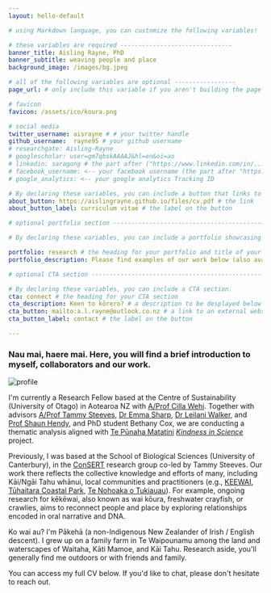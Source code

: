 ```yaml
---
layout: hello-default

# using Markdown language, you can customize the following variables!

# these variables are required -------------------------------
banner_title: Aisling Rayne, PhD
banner_subtitle: weaving people and place
background_image: /images/bg.jpeg

# all of the following variables are optional -----------------
page_url: # only include this variable if you aren't building the page to your primary domain 

# favicon
favicon: /assets/ico/koura.png

# social media
twitter_username: aisrayne # # your twitter handle
github_username:  rayne95 # your github username
# researchgate: Aisling-Rayne
# googlescholar: user=gm7qbskAAAAJ&hl=en&oi=ao
# linkedin: saragong # the part after ("https://www.linkedin.com/in/...")
# facebook_username: <-- your facebook username (the part after "https://www.facebook.com/...")
# google_analytics: <-- your google analytics Tracking ID

# By declaring these variables, you can include a button that links to an external website or to media.
about_button: https://aislingrayne.github.io/files/cv.pdf # the link
about_button_label: curriculum vitae # the label on the button

# optional portfolio section ------------------------------------------

# By declaring these variables, you can include a portfolio showcasing your work and organize your portfolio's items into a custom layout, all without adding any CSS. In addition, you must 1) create an HTML file in the_includes folder for each project with the text you'd like to display, and 2) create a YAML file in the _data folder describing the order in which each project should be shown and categorized. See `/includes/example.html` and `/_data/work.yml` for examples.

portfolio: research # the heading for your portfolio and title of your YAML file
portfolio_description: Please find examples of our work below (also available on <a href="https://scholar.google.com/citations?user=gm7qbskAAAAJ&hl=en">Google Scholar</a> and <a href="https://www.researchgate.net/profile/Aisling-Rayne">Research Gate):</a> # a description to be desplayed below the heading and above the content

# optional CTA section --------------------------------------------------

# By declaring these variables, you can include a CTA section.
cta: connect # the heading for your CTA section
cta_description: Keen to kōrero? # a description to be desplayed below the heading and above the content
cta_button: mailto:a.l.rayne@outlook.co.nz # a link to an external website or to media
cta_button_label: contact # the label on the button

---			
```

[//]: # (write a bit about yourself here)

### Nau mai, haere mai. Here, you will find a brief introduction to myself, collaborators and our work.

<img src="../images/profile.png" class="aligncenter" style="max-width:200px" alt="profile">

I'm currently a Research Fellow based at the Centre of Sustainability (University of Otago) in Aotearoa NZ with [A/Prof Cilla Wehi](http://www.priscillawehi.com/). Together with advisors [A/Prof Tammy Steeves](https://www.canterbury.ac.nz/science/contact-us/people/tammy-steeves.html), [Dr Emma Sharp](https://unidirectory.auckland.ac.nz/profile/el-sharp), [Dr Leilani Walker](https://leilani-walker.com/), and [Prof Shaun Hendy](https://www.tepunahamatatini.ac.nz/shaun-hendy/), and PhD student Bethany Cox, we are conducting a thematic analysis aligned with [Te Pūnaha Matatini](https://www.tepunahamatatini.ac.nz/) *[Kindness in Science](http://www.kindnessinscience.org/)* project.

Previously, I was based at the School of Biological Sciences (University of Canterbury), in the [ConSERT](http://www.ucconsert.org/) research group co-led by Tammy Steeves. Our work there reflects the collective knowledge and efforts of many, including Kāi/Ngāi Tahu whānui, local communities and practitioners (e.g., [KEEWAI](http://keewai.co.nz/), [Tūhaitara Coastal Park](https://www.tuhaitarapark.org.nz/), [Te Nohoaka o Tukiauau](https://www.tenohoaka.org.nz/)). For example, ongoing research for kēkēwai, also known as wai kōura, freshwater crayfish, or crawlies, aims to reconnect people and place by exploring relationships encoded in oral narrative and DNA. 

Ko wai au? I'm Pākehā (a non-Indigenous New Zealander of Irish / English descent). I grew up on a family farm in Te Waipounamu among the land and waterscapes of Waitaha, Kāti Mamoe, and Kāi Tahu. Research aside, you'll generally find me outdoors or with friends and family.

You can access my full CV below. If you'd like to chat, please don't hesitate to reach out.
